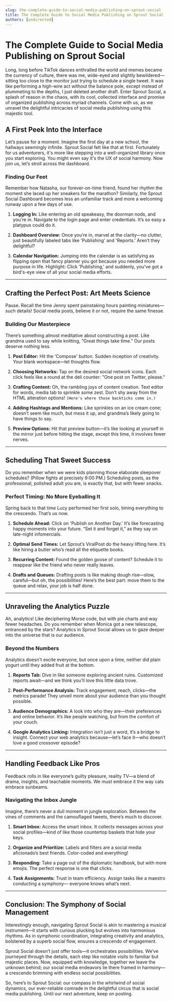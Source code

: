 ```yaml
---
slug: the-complete-guide-to-social-media-publishing-on-sprout-social
title: The Complete Guide to Social Media Publishing on Sprout Social
authors: [undirected]
---
```



# The Complete Guide to Social Media Publishing on Sprout Social

Long, long before TikTok dances enthralled the world and memes became the currency of culture, there was me, wide-eyed and slightly bewildered—sitting too close to the monitor just trying to schedule a single tweet. It was like performing a high-wire act without the balance pole, except instead of plummeting to the depths, I just deleted another draft. Enter Sprout Social, a splash of reason in the chaos, with its cool, collected interface and promise of organized publishing across myriad channels. Come with us, as we unravel the delightful intricacies of social media publishing using this majestic tool.

## A First Peek Into the Interface

Let’s pause for a moment. Imagine the first day at a new school, the hallways seemingly infinite. Sprout Social felt like that at first. Fortunately for us adventurers, it's more like stepping into a well-organized library once you start exploring. You might even say it's the UX of social harmony. Now join us, let’s stroll across the dashboard.

### Finding Our Feet

Remember how Natasha, our forever-on-time friend, found her rhythm the moment she laced up her sneakers for the marathon? Similarly, the Sprout Social Dashboard becomes less an unfamiliar track and more a welcoming runway upon a few days of use.

1. **Logging In:** Like entering an old speakeasy, the doorman nods, and you're in. Navigate to the login page and enter credentials. It’s so easy a platypus could do it.
   
2. **Dashboard Overview:** Once you’re in, marvel at the clarity—no clutter, just beautifully labeled tabs like 'Publishing' and 'Reports.' Aren’t they delightful?

3. **Calendar Navigation:** Jumping into the calendar is as satisfying as flipping open that fancy planner you got because you needed more purpose in life. Highlight: Click 'Publishing,' and suddenly, you've got a bird's-eye view of all your social media efforts.

---

## Crafting the Perfect Post: Art Meets Science

Pause. Recall the time Jenny spent painstaking hours painting miniatures—such details! Social media posts, believe it or not, require the same finesse.

### Building Our Masterpiece

There’s something almost meditative about constructing a post. Like grandma used to say while knitting, “Great things take time.” Our posts deserve nothing less.

1. **Post Editor:** Hit the 'Compose' button. Sudden inception of creativity. Your blank workspace—let thoughts flow.

2. **Choosing Networks:** Tap on the desired social network icons. Each click feels like a round at the deli counter: "One post on Twitter, please."

3. **Crafting Content:** Oh, the rambling joys of content creation. Text editor for words, media tab to sprinkle some zest. Don’t shy away from the HTML alteration options! `(Here's where those backticks come in.)`

4. **Adding Hashtags and Mentions:** Like sprinkles on an ice cream cone; doesn’t seem like much, but mess it up, and grandma’s likely going to have things to say.

5. **Preview Options:** Hit that preview button—it’s like looking at yourself in the mirror just before hitting the stage, except this time, it involves fewer nerves.

---

## Scheduling That Sweet Success

Do you remember when we were kids planning those elaborate sleepover schedules? (Pillow fights at precisely 9:00 PM.) Scheduling posts, as the professional, polished adult you are, is exactly that, but with fewer snacks.

### Perfect Timing: No More Eyeballing It

Spring back to that time Lucy performed her first solo, timing everything to the crescendo. That’s us now. 

1. **Schedule Ahead:** Click on 'Publish on Another Day.' It’s like forecasting happy moments into your future. “Set it and forget it,” as they say on late-night infomercials.

2. **Optimal Send Times:** Let Sprout’s ViralPost do the heavy lifting here. It’s like hiring a butler who’s read all the etiquette books.

3. **Recurring Content:** Found the golden goose of content? Schedule it to reappear like the friend who never really leaves.

4. **Drafts and Queues:** Drafting posts is like making dough rise—slow, careful—but oh, the possibilities! Here’s the best part: move them to the queue and relax, your job is half done.

---

## Unraveling the Analytics Puzzle

Ah, analytics! Like deciphering Morse code, but with pie charts and way fewer headaches. Do you remember when Monica got a new telescope, entranced by the stars? Analytics in Sprout Social allows us to gaze deeper into the universe that is our audience.

### Beyond the Numbers

Analytics doesn't excite everyone, but once upon a time, neither did plain yogurt until they added fruit at the bottom.

1. **Reports Tab:** Dive in like someone exploring ancient ruins. Customized reports await—and we think you’ll love this little data trove.

2. **Post-Performance Analysis:** Track engagement, reach, clicks—the metrics parade! They unveil more about your audience than you thought possible.

3. **Audience Demographics:** A look into who they are—their preferences and online behavior. It’s like people watching, but from the comfort of your couch.

4. **Google Analytics Linking:** Integration isn’t just a word, it’s a bridge to insight. Connect your web analytics because—let’s face it—who doesn’t love a good crossover episode?

---

## Handling Feedback Like Pros

Feedback rolls in like everyone’s guilty pleasure, reality TV—a blend of drama, insights, and teachable moments. We must embrace it the way cats embrace sunbeams.

### Navigating the Inbox Jungle

Imagine, there’s never a dull moment in jungle exploration. Between the vines of comments and the camouflaged tweets, there’s much to discover.

1. **Smart Inbox:** Access the smart inbox. It collects messages across your social profiles—kind of like those countertop baskets that hide your keys.

2. **Organize and Prioritize:** Labels and filters are a social media aficionado’s best friends. Color-coded and everything!

3. **Responding:** Take a page out of the diplomatic handbook, but with more emojis. The perfect response is one that clicks.

4. **Task Assignments:** Trust in team efficiency. Assign tasks like a maestro conducting a symphony— everyone knows what’s next.

---

## Conclusion: The Symphony of Social Management

Interestingly enough, navigating Sprout Social is akin to mastering a musical instrument—it starts with curious plucking but evolves into harmonious rhythms. As in symphonic coordination, integrating creativity and analytics, bolstered by a superb social flow, ensures a crescendo of engagement.

Sprout Social doesn’t just offer tools—it orchestrates possibilities. We’ve journeyed through the details, each step like notable visits to familiar but majestic places. Now, equipped with knowledge, together we leave the unknown behind; our social media endeavors lie there framed in harmony—a crescendo brimming with endless social possibilities.

So, here’s to Sprout Social: our compass in the whirlwind of social dynamics, our ever-reliable comrade in the delightful circus that is social media publishing. Until our next adventure, keep on posting.